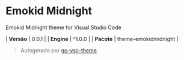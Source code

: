 # Emokid Midnight

Emokid Midnight theme for Visual Studio Code

| **Versão** | 0.0.1 |
| **Engine** | ^1.0.0 |
| **Pacote** | theme-emokidmidnight |

> Autogerado por [go-vsc-theme](https://github.com/natalbu/go-vsc-theme).
